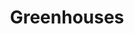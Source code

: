 ---
title: Greenhouses
crosslinks:
- greenhouse
- microgrowery
- Hydroponics
- gardening
- marijuanaenthusiasts
- homestead
- aquaponics
- IndoorGarden
---